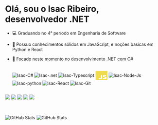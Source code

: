 # Olá, sou o Isac Ribeiro, desenvolvedor .NET


- 💻 Graduando no 4° período em Engenharia de Software
- ​📘 Possuo conhecimentos sólidos em JavaScript, e noções basicas em Python e React
- 🚀 Focado neste momento no desenvolvimento .NET com C#

  <div style="display: inline_block"><br>
  <img align="center" alt="Isac-C#" height="30" width="40" src="https://cdn.jsdelivr.net/gh/devicons/devicon@latest/icons/csharp/csharp-original.svg">  
  <img align="center" alt="Isac-.net" height="30" width="40" src="https://cdn.jsdelivr.net/gh/devicons/devicon@latest/icons/dot-net/dot-net-original-wordmark.svg">
  <img align="center" alt="Isac-Typescript" height="30" width="40" src="https://cdn.jsdelivr.net/gh/devicons/devicon@latest/icons/typescript/typescript-original.svg">
  <img align="center" alt="Isac-Js" height="30" width="40" src="https://raw.githubusercontent.com/devicons/devicon/master/icons/javascript/javascript-plain.svg">
  <img align="center" alt="Isac-Node-Js" height="30" width="40" src="https://cdn.jsdelivr.net/gh/devicons/devicon@latest/icons/nodejs/nodejs-original-wordmark.svg">
  <img align="center" alt="Isac-python" height="30" width="40" src="https://cdn.jsdelivr.net/gh/devicons/devicon@latest/icons/python/python-original.svg">
  <img align="center" alt="Isac-React" height="30" width="40" src="https://cdn.jsdelivr.net/gh/devicons/devicon@latest/icons/react/react-original.svg">
  <img align="center" alt="Isac-Git" height="30" width="40" src="https://cdn.jsdelivr.net/gh/devicons/devicon@latest/icons/git/git-original.svg">
</div>
  
  ##
 
<div> 
  <a href="https://api.whatsapp.com/send/?phone=553171739169&text=Ol%C3%A1%2C+vi+seu+perfil+de+desenvolvedor.%0AGostaria+de+receber+atendimento!&type=phone_number&app_absent=0" target="_blank"><img src="https://img.shields.io/badge/WhatsApp-25D366?style=for-the-badge&logo=whatsapp&logoColor=white" target="_blank"></a>
  <a href="https://www.instagram.com/_xgrisac?igsh=MW91MTU1a24zMmdjag%3D%3D&utm_source=qr" target="_blank"><img src="https://img.shields.io/badge/-Instagram-%23E4405F?style=for-the-badge&logo=instagram&logoColor=white" target="_blank"></a>
  <a href ="mailto:isackolling122@gmail.com"><img src="https://img.shields.io/badge/Gmail-D14836?style=for-the-badge&logo=gmail&logoColor=white" target="_blank"></a>
  <a href="http://linkedin.com/in/isac-ribeiro-a71849288" target="_blank"><img src="https://img.shields.io/badge/-LinkedIn-%230077B5?style=for-the-badge&logo=linkedin&logoColor=white" target="_blank"></a> 
  <a href="https://github.com/xgrisac" target="_blank"><img src="https://img.shields.io/badge/GitHub-100000?style=for-the-badge&logo=github&logoColor=white" target="_blank"></a> 
  
</div>
<br/>
<br/>

<p>
  <img 
    align="left" 
    alt="GitHub Stats" 
    height="150" 
    style="padding-right: 5px;" 
    src="https://github-readme-stats.vercel.app/api?username=xgrisac&show_icons=true&theme=tokyonight&include_all_commits=true&locale=pt-br" 
  />
<img 
  align="left" 
  alt="GitHub Stats" 
  height="150" 
  src="https://github-readme-stats.vercel.app/api/top-langs/?username=xgrisac&theme=tokyonight&layout=compact&custom_title=Tecnologias&langs_count=9&exclude_repo=MailBotL-Co" 
/>

</p>
